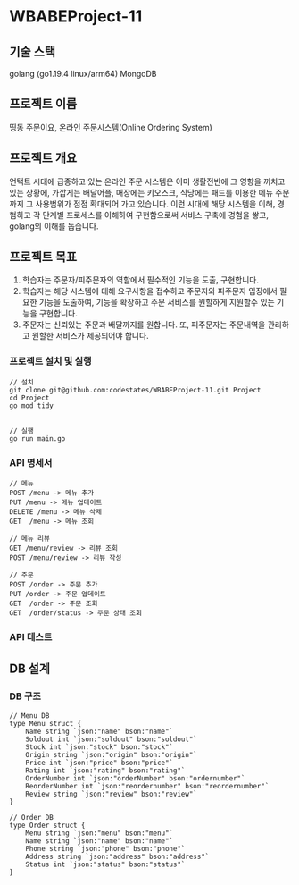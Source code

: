 # WBABEProject-11

## 기술 스택

golang (go1.19.4 linux/arm64)
MongoDB

## 프로젝트 이름

띵동 주문이요, 온라인 주문시스템(Online Ordering System)

## 프로젝트 개요

언택트 시대에 급증하고 있는 온라인 주문 시스템은 이미 생활전반에 그 영향을 끼치고 있는 상황에, 가깝게는 배달어플, 매장에는 키오스크, 식당에는 패드를 이용한 메뉴 주문까지 그 사용범위가 점점 확대되어 가고 있습니다. 이런 시대에 해당 시스템을 이해, 경험하고 각 단계별 프로세스를 이해하여 구현함으로써 서비스 구축에 경험을 쌓고, golang의 이해를 돕습니다.

## 프로젝트 목표

1. 학습자는 주문자/피주문자의 역할에서 필수적인 기능을 도출, 구현합니다.
2. 학습자는 해당 시스템에 대해 요구사항을 접수하고 주문자와 피주문자 입장에서 필요한 기능을 도출하여, 기능을 확장하고 주문 서비스를 원할하게 지원할수 있는 기능을 구현합니다.
3. 주문자는 신뢰있는 주문과 배달까지를 원합니다. 또, 피주문자는 주문내역을 관리하고 원할한 서비스가 제공되어야 합니다.

### 프로젝트 설치 및 실행

```
// 설치
git clone git@github.com:codestates/WBABEProject-11.git Project
cd Project
go mod tidy


// 실행
go run main.go

```

### API 명세서

```
// 메뉴
POST /menu -> 메뉴 추가
PUT /menu -> 메뉴 업데이트
DELETE /menu -> 메뉴 삭제
GET  /menu -> 메뉴 조회

// 메뉴 리뷰
GET /menu/review -> 리뷰 조회
POST /menu/review -> 리뷰 작성

// 주문
POST /order -> 주문 추가
PUT /order -> 주문 업데이트
GET  /order -> 주문 조회
GET  /order/status -> 주문 상태 조회

```

### API 테스트

## DB 설계

### DB 구조

```
// Menu DB
type Menu struct {
	Name string `json:"name" bson:"name"`
	Soldout int `json:"soldout" bson:"soldout"`
	Stock int `json:"stock" bson:"stock"`
	Origin string `json:"origin" bson:"origin"`
	Price int `json:"price" bson:"price"`
	Rating int `json:"rating" bson:"rating"`
	OrderNumber int `json:"orderNumber" bson:"ordernumber"`
	ReorderNumber int `json:"reordernumber" bson:"reordernumber"`
	Review string `json:"review" bson:"review"`
}

```

```
// Order DB
type Order struct {
	Menu string `json:"menu" bson:"menu"`
	Name string `json:"name" bson:"name"`
	Phone string `json:"phone" bson:"phone"`
	Address	string `json:"address" bson:"address"`
	Status int `json:"status" bson:"status"`
}

```
